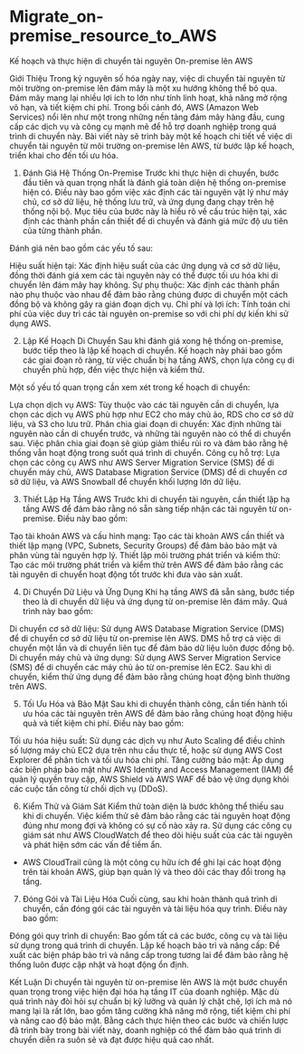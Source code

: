 # Migrate_on-premise_resource_to_AWS
Kế hoạch và thực hiện di chuyển tài nguyên On-premise lên AWS

Giới Thiệu
Trong kỷ nguyên số hóa ngày nay, việc di chuyển tài nguyên từ môi trường on-premise lên đám mây là một xu hướng không thể bỏ qua. Đám mây mang lại nhiều lợi ích to lớn như tính linh hoạt, khả năng mở rộng vô hạn, và tiết kiệm chi phí. Trong bối cảnh đó, AWS (Amazon Web Services) nổi lên như một trong những nền tảng đám mây hàng đầu, cung cấp các dịch vụ và công cụ mạnh mẽ để hỗ trợ doanh nghiệp trong quá trình di chuyển này. Bài viết này sẽ trình bày một kế hoạch chi tiết về việc di chuyển tài nguyên từ môi trường on-premise lên AWS, từ bước lập kế hoạch, triển khai cho đến tối ưu hóa.


1. Đánh Giá Hệ Thống On-Premise
Trước khi thực hiện di chuyển, bước đầu tiên và quan trọng nhất là đánh giá toàn diện hệ thống on-premise hiện có. Điều này bao gồm việc xác định các tài nguyên vật lý như máy chủ, cơ sở dữ liệu, hệ thống lưu trữ, và ứng dụng đang chạy trên hệ thống nội bộ. Mục tiêu của bước này là hiểu rõ về cấu trúc hiện tại, xác định các thành phần cần thiết để di chuyển và đánh giá mức độ ưu tiên của từng thành phần.

Đánh giá nên bao gồm các yếu tố sau:

Hiệu suất hiện tại: Xác định hiệu suất của các ứng dụng và cơ sở dữ liệu, đồng thời đánh giá xem các tài nguyên này có thể được tối ưu hóa khi di chuyển lên đám mây hay không.
Sự phụ thuộc: Xác định các thành phần nào phụ thuộc vào nhau để đảm bảo rằng chúng được di chuyển một cách đồng bộ và không gây ra gián đoạn dịch vụ.
Chi phí và lợi ích: Tính toán chi phí của việc duy trì các tài nguyên on-premise so với chi phí dự kiến khi sử dụng AWS.




2. Lập Kế Hoạch Di Chuyển
Sau khi đánh giá xong hệ thống on-premise, bước tiếp theo là lập kế hoạch di chuyển. Kế hoạch này phải bao gồm các giai đoạn rõ ràng, từ việc chuẩn bị hạ tầng AWS, chọn lựa công cụ di chuyển phù hợp, đến việc thực hiện và kiểm thử.

Một số yếu tố quan trọng cần xem xét trong kế hoạch di chuyển:

Lựa chọn dịch vụ AWS: Tùy thuộc vào các tài nguyên cần di chuyển, lựa chọn các dịch vụ AWS phù hợp như EC2 cho máy chủ ảo, RDS cho cơ sở dữ liệu, và S3 cho lưu trữ.
Phân chia giai đoạn di chuyển: Xác định những tài nguyên nào cần di chuyển trước, và những tài nguyên nào có thể di chuyển sau. Việc phân chia giai đoạn sẽ giúp giảm thiểu rủi ro và đảm bảo rằng hệ thống vẫn hoạt động trong suốt quá trình di chuyển.
Công cụ hỗ trợ: Lựa chọn các công cụ AWS như AWS Server Migration Service (SMS) để di chuyển máy chủ, AWS Database Migration Service (DMS) để di chuyển cơ sở dữ liệu, và AWS Snowball để chuyển khối lượng lớn dữ liệu.




3. Thiết Lập Hạ Tầng AWS
Trước khi di chuyển tài nguyên, cần thiết lập hạ tầng AWS để đảm bảo rằng nó sẵn sàng tiếp nhận các tài nguyên từ on-premise. Điều này bao gồm:

Tạo tài khoản AWS và cấu hình mạng: Tạo các tài khoản AWS cần thiết và thiết lập mạng (VPC, Subnets, Security Groups) để đảm bảo bảo mật và phân vùng tài nguyên hợp lý.
Thiết lập môi trường phát triển và kiểm thử: Tạo các môi trường phát triển và kiểm thử trên AWS để đảm bảo rằng các tài nguyên di chuyển hoạt động tốt trước khi đưa vào sản xuất.




4. Di Chuyển Dữ Liệu và Ứng Dụng
Khi hạ tầng AWS đã sẵn sàng, bước tiếp theo là di chuyển dữ liệu và ứng dụng từ on-premise lên đám mây. Quá trình này bao gồm:

Di chuyển cơ sở dữ liệu: Sử dụng AWS Database Migration Service (DMS) để di chuyển cơ sở dữ liệu từ on-premise lên AWS. DMS hỗ trợ cả việc di chuyển một lần và di chuyển liên tục để đảm bảo dữ liệu luôn được đồng bộ.
Di chuyển máy chủ và ứng dụng: Sử dụng AWS Server Migration Service (SMS) để di chuyển các máy chủ ảo từ on-premise lên EC2. Sau khi di chuyển, kiểm thử ứng dụng để đảm bảo rằng chúng hoạt động bình thường trên AWS.




5. Tối Ưu Hóa và Bảo Mật
Sau khi di chuyển thành công, cần tiến hành tối ưu hóa các tài nguyên trên AWS để đảm bảo rằng chúng hoạt động hiệu quả và tiết kiệm chi phí. Điều này bao gồm:

Tối ưu hóa hiệu suất: Sử dụng các dịch vụ như Auto Scaling để điều chỉnh số lượng máy chủ EC2 dựa trên nhu cầu thực tế, hoặc sử dụng AWS Cost Explorer để phân tích và tối ưu hóa chi phí.
Tăng cường bảo mật: Áp dụng các biện pháp bảo mật như AWS Identity and Access Management (IAM) để quản lý quyền truy cập, AWS Shield và AWS WAF để bảo vệ ứng dụng khỏi các cuộc tấn công từ chối dịch vụ (DDoS).




6. Kiểm Thử và Giám Sát
Kiểm thử toàn diện là bước không thể thiếu sau khi di chuyển. Việc kiểm thử sẽ đảm bảo rằng các tài nguyên hoạt động đúng như mong đợi và không có sự cố nào xảy ra. Sử dụng các công cụ giám sát như AWS CloudWatch để theo dõi hiệu suất của các tài nguyên và phát hiện sớm các vấn đề tiềm ẩn.

* AWS CloudTrail cũng là một công cụ hữu ích để ghi lại các hoạt động trên tài khoản AWS, giúp bạn quản lý và theo dõi các thay đổi trong hạ tầng.

7. Đóng Gói và Tài Liệu Hóa
Cuối cùng, sau khi hoàn thành quá trình di chuyển, cần đóng gói các tài nguyên và tài liệu hóa quy trình. Điều này bao gồm:

Đóng gói quy trình di chuyển: Bao gồm tất cả các bước, công cụ và tài liệu sử dụng trong quá trình di chuyển.
Lập kế hoạch bảo trì và nâng cấp: Đề xuất các biện pháp bảo trì và nâng cấp trong tương lai để đảm bảo rằng hệ thống luôn được cập nhật và hoạt động ổn định.




Kết Luận
Di chuyển tài nguyên từ on-premise lên AWS là một bước chuyển quan trọng trong việc hiện đại hóa hạ tầng IT của doanh nghiệp. Mặc dù quá trình này đòi hỏi sự chuẩn bị kỹ lưỡng và quản lý chặt chẽ, lợi ích mà nó mang lại là rất lớn, bao gồm tăng cường khả năng mở rộng, tiết kiệm chi phí và nâng cao độ bảo mật. Bằng cách thực hiện theo các bước và chiến lược đã trình bày trong bài viết này, doanh nghiệp có thể đảm bảo quá trình di chuyển diễn ra suôn sẻ và đạt được hiệu quả cao nhất.
